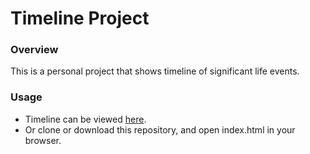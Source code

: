 Timeline Project
=========================================
### **Overview**
This is a personal project that shows timeline of significant life events.

### **Usage**
- Timeline can be viewed [here](https://wioletag.github.io/timeline/).
- Or clone or download this repository, and open index.html in your browser.
